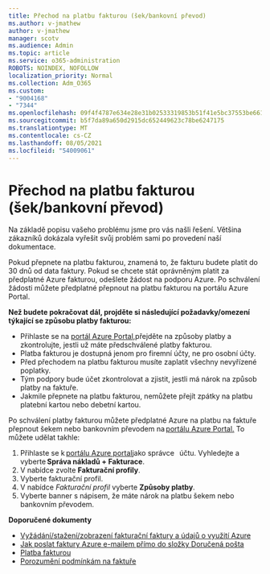 ```yaml
---
title: Přechod na platbu fakturou (šek/bankovní převod)
ms.author: v-jmathew
author: v-jmathew
manager: scotv
ms.audience: Admin
ms.topic: article
ms.service: o365-administration
ROBOTS: NOINDEX, NOFOLLOW
localization_priority: Normal
ms.collection: Adm_O365
ms.custom:
- "9004168"
- "7344"
ms.openlocfilehash: 09f4f4787e634e28e31b02533319853b51f41e5bc37553be6615c2389063818c
ms.sourcegitcommit: b5f7da89a650d2915dc652449623c78be6247175
ms.translationtype: MT
ms.contentlocale: cs-CZ
ms.lasthandoff: 08/05/2021
ms.locfileid: "54009061"
---
```

# <a name="switch-to-pay-by-invoice-checkwire-transfer"></a>Přechod na platbu fakturou (šek/bankovní převod)

Na základě popisu vašeho problému jsme pro vás našli řešení. Většina zákazníků dokázala vyřešit svůj problém sami po provedení naší dokumentace.

Pokud přepnete na platbu fakturou, znamená to, že fakturu budete platit do 30 dnů od data faktury. Pokud se chcete stát oprávněným platit za předplatné Azure fakturou, odešlete žádost na podporu Azure. Po schválení žádosti můžete předplatné přepnout na platbu fakturou na portálu Azure Portal.

**Než budete pokračovat dál, projděte si následující požadavky/omezení týkající se způsobu platby fakturou:**

- Přihlaste se na [portál Azure Portal,](https://portal.azure.com/)přejděte na způsoby platby a zkontrolujte, jestli už máte předschválené platby fakturou.
- Platba fakturou je dostupná jenom pro firemní účty, ne pro osobní účty.
- Před přechodem na platbu fakturou musíte zaplatit všechny nevyřízené poplatky.
- Tým podpory bude účet zkontrolovat a zjistit, jestli má nárok na způsob platby na faktuře.
- Jakmile přepnete na platbu fakturou, nemůžete přejít zpátky na platbu platební kartou nebo debetní kartou.

Po schválení platby fakturou můžete předplatné Azure na platbu na faktuře přepnout šekem nebo bankovním převodem na [portálu Azure Portal.](https://portal.azure.com/)
To můžete udělat takhle:

1. Přihlaste se k [portálu Azure portal](https://portal.azure.com/)jako správce   účtu. Vyhledejte a vyberte **Správa nákladů + Fakturace**.
2. V nabídce zvolte **Fakturační profily**.
3. Vyberte fakturační profil.
4. V nabídce *Fakturační profil* vyberte **Způsoby platby**.
5. Vyberte banner s nápisem, že máte nárok na platbu šekem nebo bankovním převodem.

**Doporučené dokumenty**

- [Vyžádání/stažení/zobrazení fakturační faktury a údajů o využití Azure](https://docs.microsoft.com/azure/billing/billing-download-azure-invoice-daily-usage-date)
- [Jak poslat faktury Azure e-mailem přímo do složky Doručená pošta](https://docs.microsoft.com/azure/billing/billing-download-azure-invoice-daily-usage-date)
- [Platba fakturou](https://docs.microsoft.com/azure/billing/billing-how-to-pay-by-invoice)
- [Porozumění podmínkám na faktuře](https://docs.microsoft.com/azure/billing/billing-understand-your-invoice)
